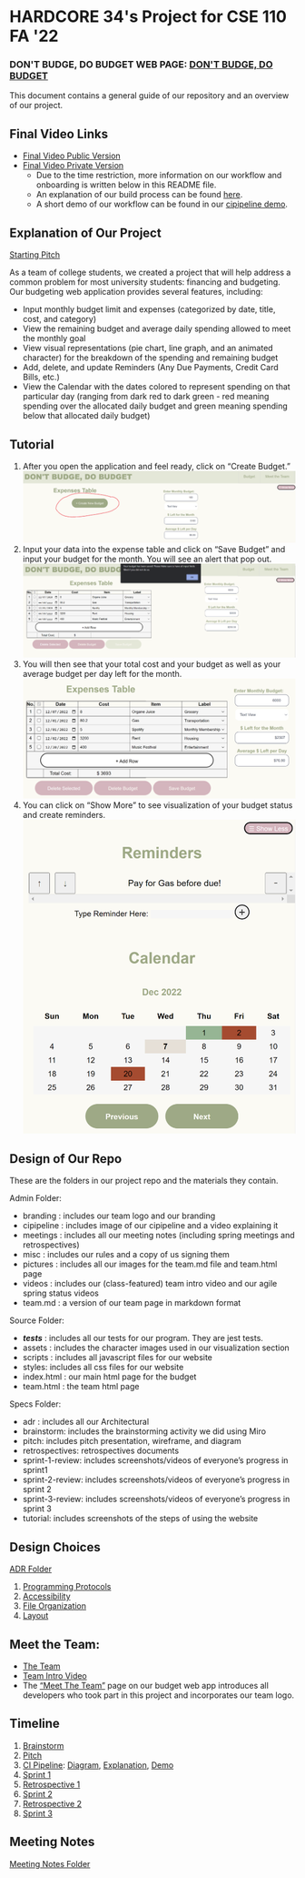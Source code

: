 # HARDCORE 34's Project for CSE 110 FA '22

### DON'T BUDGE, DO BUDGET WEB PAGE: [DON'T BUDGE, DO BUDGET](https://cse110-fa22-group34.github.io/cse110-fa22-group34/source/index.html)

This document contains a general guide of our repository and an overview of our project.

## Final Video Links

- [Final Video Public Version](https://youtu.be/eS0JrPJg_6M)
- [Final Video Private Version](https://youtu.be/P86Tm74DtRE)
  - Due to the time restriction, more information on our workflow and onboarding is written below in this README file.
  - An explanation of our build process can be found [here](./admin/cipipeline/phase1.md).
  - A short demo of our workflow can be found in our [cipipeline demo](./admin/cipipeline/phase1.mp4).

## Explanation of Our Project
[Starting Pitch](https://github.com/cse110-fa22-group34/cse110-fa22-group34/blob/main/specs/pitch/CSE%20110%20Team%2034%20Pitch%20Presentation.pdf)

As a team of college students, we created a project that will help address a common problem for most university students: financing and budgeting. Our budgeting web application provides several features, including:
- Input monthly budget limit and expenses (categorized by date, title, cost, and category)
- View the remaining budget and average daily spending allowed to meet the monthly goal
- View visual representations (pie chart, line graph, and an animated character) for the breakdown of the spending and remaining budget
- Add, delete, and update Reminders (Any Due Payments, Credit Card Bills, etc.)
- View the Calendar with the dates colored to represent spending on that particular day (ranging from dark red to dark green - red meaning spending over the allocated daily budget and green meaning spending below that allocated daily budget)

## Tutorial
1. After you open the application and feel ready, click on “Create Budget.” ![Step 1](./specs/tutorial/Step1.png)
2. Input your data into the expense table and click on “Save Budget” and input your budget for the month. You will see an alert that pop out. ![Step 2](./specs/tutorial/Step2.png)
3. You will then see that your total cost and your budget as well as your average budget per day left for the month. ![Step 3](./specs/tutorial/Step3.png)
4. You can click on “Show More” to see visualization of your budget status and create reminders. ![Step 4](./specs/tutorial/Step4.png)

## Design of Our Repo
These are the folders in our project repo and the materials they contain.

Admin Folder:
- branding : includes our team logo and our branding
- cipipeline : includes image of our cipipeline and a video explaining it
- meetings : includes all our meeting notes (including spring meetings and retrospectives)
- misc : includes our rules and a copy of us signing them
- pictures : includes all our images for the team.md file and team.html page
- videos : includes our (class-featured) team intro video and our agile spring status videos
- team.md : a version of our team page in markdown format

Source Folder:
- ___tests___ : includes all our tests for our program. They are jest tests.
- assets : includes the character images used in our visualization section
- scripts : includes all javascript files for our website
- styles: includes all css files for our website
- index.html : our main html page for the budget
- team.html : the team html page

Specs Folder:
- adr : includes all our Architectural
- brainstorm: includes the brainstorming activity we did using Miro
- pitch: includes pitch presentation, wireframe, and diagram
- retrospectives: retrospectives documents
- sprint-1-review: includes screenshots/videos of everyone’s progress in sprint1
- sprint-2-review: includes screenshots/videos of everyone’s progress in sprint 2
- sprint-3-review: includes screenshots/videos of everyone’s progress in sprint 3
- tutorial: includes screenshots of the steps of using the website

## Design Choices
[ADR Folder](./specs/adr)
1. [Programming Protocols](./specs/adr/110622-ProgrammingProtocols.md)
2. [Accessibility](./specs/adr/111322-AccessibilityDecision.md)
3. [File Organization](./specs/adr/112222-FileOrginization.md)
4. [Layout](./specs/adr/120122-LayoutDecisions.md)

## Meet the Team:
- [The Team](./admin/team.md)
- [Team Intro Video](./admin/videos/teamintro.mp4)
- The [“Meet The Team”](https://cse110-fa22-group34.github.io/cse110-fa22-group34/source/team.html) page on our budget web app introduces all developers who took part in this project and incorporates our team logo.

## Timeline
1. [Brainstorm](./specs/brainstorm/Miro_Brainstorm.pdf)
2. [Pitch](https://github.com/cse110-fa22-group34/cse110-fa22-group34/blob/main/specs/pitch/CSE%20110%20Team%2034%20Pitch%20Presentation.pdf)
3. [CI Pipeline](./admin/cipipeline): [Diagram](./admin/cipipeline/phase1.drawio.png), [Explanation](./admin/cipipeline/phase1.md), [Demo](./admin/cipipeline/phase1.mp4)
4. [Sprint 1](./admin/meetings/111322-sprint-1-review.md)
5. [Retrospective 1](./admin/meetings/111322-retrospective.md)
6. [Sprint 2](./admin/meetings/112022-sprint-2-review.md)
7. [Retrospective 2](./admin/meetings/112122-retrospective.md)
8. [Sprint 3](./admin/meetings/120122-sprint-3-review.md)

## Meeting Notes
[Meeting Notes Folder](./admin/meetings)
